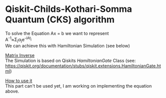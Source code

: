 # Qiskit-Childs-Kothari-Somma Quantum (CKS) algorithm 

To solve the Equation Ax = b we want to represent <br />
A<sup>-1</sup>≈Σ<sub>j</sub>α<sub>j</sub>e<sup>-iAt<sub>j</sub></sup><br />
We can achieve this with Hamiltonian Simulation (see below)




<ins>Matrix Inverse</ins><br />
The Simulation is based on Qiskits *HamiltonianGate* Class (see: https://qiskit.org/documentation/stubs/qiskit.extensions.HamiltonianGate.html) 

<ins>How to use it</ins><br />
This part can't be used yet, I am working on implementing the equation above.


